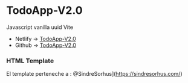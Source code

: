 # TodoApp-V2.0
Javascript vanilla uuid Vite


- Netlify -> [
TodoApp-V2.0](https://todo-app-by-lean98.netlify.app/)
- Github -> [
TodoApp-V2.0](https://lean-98.github.io/TodoApp-V2.0/)

### HTML Template

El template perteneche a : @SindreSorhus](https://sindresorhus.com/)
